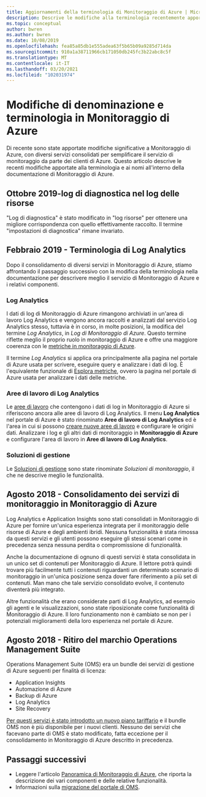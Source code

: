 ```yaml
---
title: Aggiornamenti della terminologia di Monitoraggio di Azure | Microsoft Docs
description: Descrive le modifiche alla terminologia recentemente apportate ai servizi di monitoraggio di Azure.
ms.topic: conceptual
author: bwren
ms.author: bwren
ms.date: 10/08/2019
ms.openlocfilehash: fea85a85db1e555adea63f5b65b09a9285d714da
ms.sourcegitcommit: 910a1a38711966cb171050db245fc3b22abc8c5f
ms.translationtype: MT
ms.contentlocale: it-IT
ms.lasthandoff: 03/20/2021
ms.locfileid: "102031974"
---
```

# <a name="azure-monitor-naming-and-terminology-changes"></a>Modifiche di denominazione e terminologia in Monitoraggio di Azure
Di recente sono state apportate modifiche significative a Monitoraggio di Azure, con diversi servizi consolidati per semplificare il servizio di monitoraggio da parte dei clienti di Azure. Questo articolo descrive le recenti modifiche apportate alla terminologia e ai nomi all'interno della documentazione di Monitoraggio di Azure.

## <a name="october-2019---diagnostic-log-to-resource-log"></a>Ottobre 2019-log di diagnostica nel log delle risorse
"Log di diagnostica" è stato modificato in "log risorse" per ottenere una migliore corrispondenza con quello effettivamente raccolto. Il termine "impostazioni di diagnostica" rimane invariato.  

## <a name="february-2019---log-analytics-terminology"></a>Febbraio 2019 - Terminologia di Log Analytics
Dopo il consolidamento di diversi servizi in Monitoraggio di Azure, stiamo affrontando il passaggio successivo con la modifica della terminologia nella documentazione per descrivere meglio il servizio di Monitoraggio di Azure e i relativi componenti. 

### <a name="log-analytics"></a>Log Analytics
I dati di log di Monitoraggio di Azure rimangono archiviati in un'area di lavoro Log Analytics e vengono ancora raccolti e analizzati dal servizio Log Analytics stesso, tuttavia è in corso, in molte posizioni, la modifica del termine _Log Analytics_, in _Log di Monitoraggio di Azure_. Questo termine riflette meglio il proprio ruolo in monitoraggio di Azure e offre una maggiore coerenza con le [metriche in monitoraggio di Azure](essentials/data-platform-metrics.md).

Il termine _Log Analytics_ si applica ora principalmente alla pagina nel portale di Azure usata per scrivere, eseguire query e analizzare i dati di log. È l'equivalente funzionale di [Esplora metriche](essentials/metrics-charts.md), ovvero la pagina nel portale di Azure usata per analizzare i dati delle metriche.

### <a name="log-analytics-workspaces"></a>Aree di lavoro di Log Analytics
Le [aree di lavoro](logs/manage-access.md) che contengono i dati di log in Monitoraggio di Azure si riferiscono ancora alle aree di lavoro di Log Analytics. Il menu **Log Analytics** nel portale di Azure è stato rinominato **Aree di lavoro di Log Analytics** ed è l'area in cui si possono [creare nuove aree di lavoro](logs/quick-create-workspace.md) e configurare le origini dati. Analizzare i log e gli altri dati di monitoraggio in **Monitoraggio di Azure** e configurare l'area di lavoro in **Aree di lavoro di Log Analytics**.

### <a name="management-solutions"></a>Soluzioni di gestione
Le [Soluzioni di gestione](insights/solutions.md) sono state rinominate _Soluzioni di monitoraggio_, il che ne descrive meglio le funzionalità.


## <a name="august-2018---consolidation-of-monitoring-services-into-azure-monitor"></a>Agosto 2018 - Consolidamento dei servizi di monitoraggio in Monitoraggio di Azure
Log Analytics e Application Insights sono stati consolidati in Monitoraggio di Azure per fornire un'unica esperienza integrata per il monitoraggio delle risorse di Azure e degli ambienti ibridi. Nessuna funzionalità è stata rimossa da questi servizi e gli utenti possono eseguire gli stessi scenari come in precedenza senza nessuna perdita o compromissione di funzionalità.

Anche la documentazione di ognuno di questi servizi è stata consolidata in un unico set di contenuti per Monitoraggio di Azure. Il lettore potrà quindi trovare più facilmente tutti i contenuti riguardanti un determinato scenario di monitoraggio in un'unica posizione senza dover fare riferimento a più set di contenuti. Man mano che tale servizio consolidato evolve, il contenuto diventerà più integrato.

Altre funzionalità che erano considerate parti di Log Analytics, ad esempio gli agenti e le visualizzazioni, sono state riposizionate come funzionalità di Monitoraggio di Azure. Il loro funzionamento non è cambiato se non per i potenziali miglioramenti della loro esperienza nel portale di Azure.


## <a name="april-2018---retirement-of-operations-management-suite-brand"></a>Agosto 2018 - Ritiro del marchio Operations Management Suite
Operations Management Suite (OMS) era un bundle dei servizi di gestione di Azure seguenti per finalità di licenza:

- Application Insights
- Automazione di Azure
- Backup di Azure
- Log Analytics
- Site Recovery

[Per questi servizi è stato introdotto un nuovo piano tariffario](https://azure.microsoft.com/blog/introducing-a-new-way-to-purchase-azure-monitoring-services/) e il bundle OMS non è più disponibile per i nuovi clienti. Nessuno dei servizi che facevano parte di OMS è stato modificato, fatta eccezione per il consolidamento in Monitoraggio di Azure descritto in precedenza. 




## <a name="next-steps"></a>Passaggi successivi

- Leggere l'articolo [Panoramica di Monitoraggio di Azure](overview.md), che riporta la descrizione dei vari componenti e delle relative funzionalità.
- Informazioni sulla [migrazione del portale di OMS](./logs/oms-portal-transition.md).
